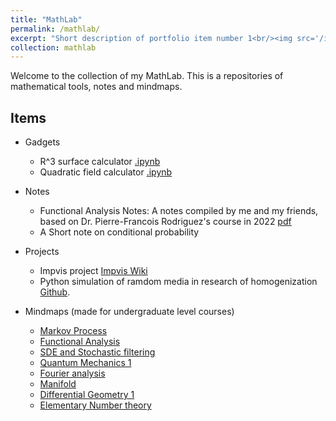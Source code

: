 ```yaml
---
title: "MathLab"
permalink: /mathlab/
excerpt: "Short description of portfolio item number 1<br/><img src='/images/500x300.png'>"
collection: mathlab
---
```


Welcome to the collection of my MathLab. This is a repositories of mathematical tools, notes and mindmaps.

## Items

- Gadgets
    - R^3 surface calculator [.ipynb](/assets/MathLab/R%5E3_surface_Calc.ipynb)
    - Quadratic field calculator [.ipynb](/assets/MathLab/Quadratic%20fields.ipynb)

- Notes
    - Functional Analysis Notes: A notes compiled by me and my friends, based on Dr. Pierre-Francois Rodriguez's course in 2022 [pdf](/assets/MathLab/FA_Notes.pdf)
    - A Short note on conditional probability

- Projects
    - Impvis project [Impvis Wiki](https://wiki.impvis.co.uk/index.php?title=X-ray_diffraction)
    - Python simulation of ramdom media in research of homogenization [Github](https://github.com/Desmond-LIN-Y/Homogenization). 

- Mindmaps (made for undergraduate level courses)

    - [Markov Process](/assets/MathLab/MM_Markov%20Process.pdf)
    - [Functional Analysis](/assets/MathLab/MM_Functional%20Anaylsis.pdf)
    - [SDE and Stochastic filtering](/assets/MathLab/MM_SDE%20and%20Stochastic%20filtering.pdf)
    - [Quantum Mechanics 1](/assets/MathLab/MM_Quantum%20Mechanics.pdf)
    - [Fourier analysis](/assets/MathLab/MM_Fourier%20Analysis.pdf)
    - [Manifold](/assets/MathLab/MM_Manifold.pdf)
    - [Differential Geometry 1](/assets/MathLab/MM_Differential_Geometry_1.pdf)
    - [Elementary Number theory](/assets/MathLab/MM_Number%20Theory.pdf)